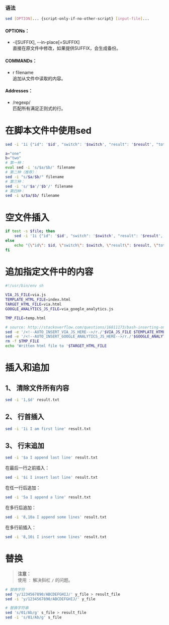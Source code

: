 ### 语法
```sh
sed [OPTION]... {script-only-if-no-other-script} [input-file]...
```
#### OPTIONs：
* -i\[SUFFIX], --in-place\[=SUFFIX]  
  直接在原文件中修改，如果提供SUFFIX，会生成备份。  
  
#### COMMANDs：
* r filename  
  追加从文件中读取的内容。  
  
#### Addresses：
* /regexp/  
  匹配所有满足正则式的行。  
  
  
# 在脚本文件中使用sed
```sh
sed -i '1i {"id": '$id', "switch": '$switch', "result": '$result', "totalOK": '$totalOK', "totalNG": '$totalNG'}' $file
```

```sh
a="one"
b="two"
# 第一种：
eval sed -i 's/$a/$b/' filename
# 第二种（推荐）：
sed -i "s/$a/$b/" filename
# 第三种：
sed -i 's/'$a'/'$b'/' filename 
# 第四种：
sed -i s/$a/$b/ filename
```

# 空文件插入
```sh
if test -s $file; then
    sed -i '1i {"id": '$id', "switch": '$switch', "result": '$result', "totalOK": '$totalOK', "totalNG": '$totalNG'}' $file
else
    echo "{\"id\": $id, \"switch\": $switch, \"result\": $result, \"totalOK\": $totalOK, \"totalNG\": $totalNG}" >> $file
fi
```


# 追加指定文件中的内容
```sh
#!/usr/bin/env sh          
                            
VIA_JS_FILE=via.js         
TEMPLATE_HTML_FILE=index.html
TARGET_HTML_FILE=via.html  
GOOGLE_ANALYTICS_JS_FILE=via_google_analytics.js

TMP_FILE=temp.html         

# source: http://stackoverflow.com/questions/16811173/bash-inserting-one-files-content-into-another-file-after-the-pattern                     
sed -e '/<!--AUTO_INSERT_VIA_JS_HERE-->/r./'$VIA_JS_FILE $TEMPLATE_HTML_FILE > $TMP_FILE 
sed -e '/<!--AUTO_INSERT_GOOGLE_ANALYTICS_JS_HERE-->/r./'$GOOGLE_ANALYTICS_JS_FILE $TMP_FILE > $TARGET_HTML_FILE
rm -f $TMP_FILE            
echo 'Written html file to '$TARGET_HTML_FILE   
```

# 插入和追加
## 1、 清除文件所有内容
```sh
sed -i '1,$d' result.txt
```

## 2、 行首插入
```sh
sed -i '1i I am first line' result.txt
```

## 3、 行末追加
```sh
sed -i '$a I append last line' result.txt
```
在最后一行之前插入：  
```sh
sed -i '$i I insert last line' result.txt
```
在任一行后追加：  
```sh
sed -i '5a I append a line' result.txt
```
在多行后追加：  
```sh
sed -i '8,10a I append some lines' result.txt
```
在多行前插入：  
```sh
sed -i '8,10i I insert some lines' result.txt
```

# 替换
>**注意：**  
>使用 `：` 解决斜杠 `/` 的问题。  

```sh
# 替换字符
sed 'y/1234567890/ABCDEFGHIJ/' y_file > result_file
sed -i 'y/1234567890/ABCDEFGHIJ/' y_file

# 替换字符串
sed 's/01/Ab/g' s_file > result_file
sed -i 's/01/Ab/g' s_file
